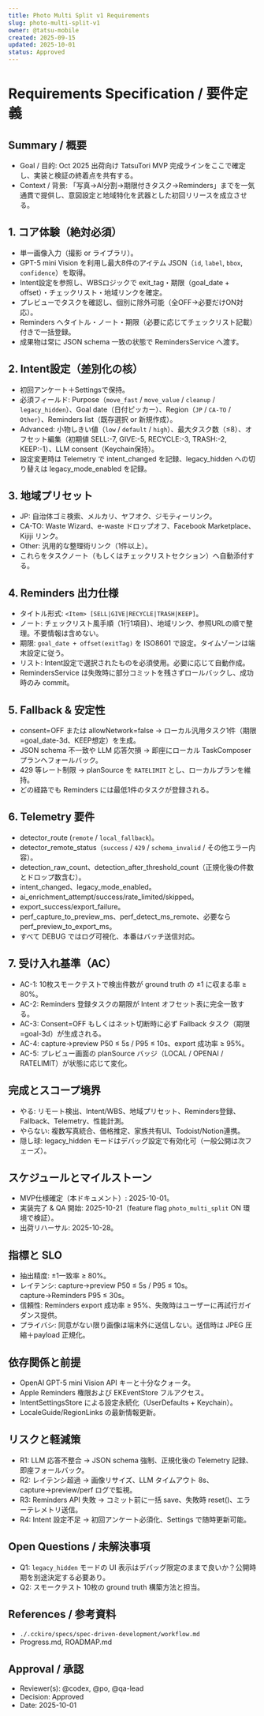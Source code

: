 ```yaml
---
title: Photo Multi Split v1 Requirements
slug: photo-multi-split-v1
owner: @tatsu-mobile
created: 2025-09-15
updated: 2025-10-01
status: Approved
---
```


# Requirements Specification / 要件定義

## Summary / 概要
- Goal / 目的: Oct 2025 出荷向け TatsuTori MVP 完成ラインをここで確定し、実装と検証の終着点を共有する。
- Context / 背景: 「写真→AI分割→期限付きタスク→Reminders」までを一気通貫で提供し、意図設定と地域特化を武器とした初回リリースを成立させる。

## 1. コア体験（絶対必須）
- 単一画像入力（撮影 or ライブラリ）。
- GPT-5 mini Vision を利用し最大8件のアイテム JSON（`id`, `label`, `bbox`, `confidence`）を取得。
- Intent設定を参照し、WBSロジックで exit_tag・期限（goal_date + offset）・チェックリスト・地域リンクを確定。
- プレビューでタスクを確認し、個別に除外可能（全OFF→必要だけON対応）。
- Reminders へタイトル・ノート・期限（必要に応じてチェックリスト記載）付きで一括登録。
- 成果物は常に JSON schema 一致の状態で RemindersService へ渡す。

## 2. Intent設定（差別化の核）
- 初回アンケート＋Settingsで保持。
- 必須フィールド: Purpose（`move_fast` / `move_value` / `cleanup` / `legacy_hidden`）、Goal date（日付ピッカー）、Region（`JP` / `CA-TO` / `Other`）、Reminders list（既存選択 or 新規作成）。
- Advanced: 小物しきい値（`low` / `default` / `high`）、最大タスク数（≤8）、オフセット編集（初期値 SELL:-7, GIVE:-5, RECYCLE:-3, TRASH:-2, KEEP:-1）、LLM consent（Keychain保持）。
- 設定変更時は Telemetry で intent_changed を記録、legacy_hidden への切り替えは legacy_mode_enabled を記録。

## 3. 地域プリセット
- JP: 自治体ゴミ検索、メルカリ、ヤフオク、ジモティーリンク。
- CA-TO: Waste Wizard、e-waste ドロップオフ、Facebook Marketplace、Kijiji リンク。
- Other: 汎用的な整理術リンク（1件以上）。
- これらをタスクノート（もしくはチェックリストセクション）へ自動添付する。

## 4. Reminders 出力仕様
- タイトル形式: `<Item> [SELL|GIVE|RECYCLE|TRASH|KEEP]`。
- ノート: チェックリスト風手順（1行1項目）、地域リンク、参照URLの順で整理。不要情報は含めない。
- 期限: `goal_date + offset(exitTag)` を ISO8601 で設定。タイムゾーンは端末設定に従う。
- リスト: Intent設定で選択されたものを必須使用。必要に応じて自動作成。
- RemindersService は失敗時に部分コミットを残さずロールバックし、成功時のみ commit。

## 5. Fallback & 安定性
- consent=OFF または allowNetwork=false → ローカル汎用タスク1件（期限=goal_date-3d、KEEP想定）を生成。
- JSON schema 不一致や LLM 応答欠損 → 即座にローカル TaskComposer プランへフォールバック。
- 429 等レート制限 → planSource を `RATELIMIT` とし、ローカルプランを維持。
- どの経路でも Reminders には最低1件のタスクが登録される。

## 6. Telemetry 要件
- detector_route (`remote` / `local_fallback`)。
- detector_remote_status（`success` / `429` / `schema_invalid` / その他エラー内容）。
- detection_raw_count、detection_after_threshold_count（正規化後の件数とドロップ数含む）。
- intent_changed、legacy_mode_enabled。
- ai_enrichment_attempt/success/rate_limited/skipped。
- export_success/export_failure。
- perf_capture_to_preview_ms、perf_detect_ms_remote、必要なら perf_preview_to_export_ms。
- すべて DEBUG ではログ可視化、本番はバッチ送信対応。

## 7. 受け入れ基準（AC）
- AC-1: 10枚スモークテストで検出件数が ground truth の ±1 に収まる率 ≥ 80%。
- AC-2: Reminders 登録タスクの期限が Intent オフセット表に完全一致する。
- AC-3: Consent=OFF もしくはネット切断時に必ず Fallback タスク（期限=goal-3d）が生成される。
- AC-4: capture→preview P50 ≤ 5s / P95 ≤ 10s、export 成功率 ≥ 95%。
- AC-5: プレビュー画面の planSource バッジ（LOCAL / OPENAI / RATELIMIT）が状態に応じて変化。

## 完成とスコープ境界
- やる: リモート検出、Intent/WBS、地域プリセット、Reminders登録、Fallback、Telemetry、性能計測。
- やらない: 複数写真統合、価格推定、家族共有UI、Todoist/Notion連携。
- 隠し球: legacy_hidden モードはデバッグ設定で有効化可（一般公開は次フェーズ）。

## スケジュールとマイルストーン
- MVP仕様確定（本ドキュメント）: 2025-10-01。
- 実装完了 & QA 開始: 2025-10-21（feature flag `photo_multi_split` ON 環境で検証）。
- 出荷リハーサル: 2025-10-28。

## 指標と SLO
- 抽出精度: ±1一致率 ≥ 80%。
- レイテンシ: capture→preview P50 ≤ 5s / P95 ≤ 10s。capture→Reminders P95 ≤ 30s。
- 信頼性: Reminders export 成功率 ≥ 95%、失敗時はユーザーに再試行ガイダンス提供。
- プライバシ: 同意がない限り画像は端末外に送信しない。送信時は JPEG 圧縮＋payload 正規化。

## 依存関係と前提
- OpenAI GPT-5 mini Vision API キーと十分なクォータ。
- Apple Reminders 権限および EKEventStore フルアクセス。
- IntentSettingsStore による設定永続化（UserDefaults + Keychain）。
- LocaleGuide/RegionLinks の最新情報更新。

## リスクと軽減策
- R1: LLM 応答不整合 → JSON schema 強制、正規化後の Telemetry 記録、即座フォールバック。
- R2: レイテンシ超過 → 画像リサイズ、LLM タイムアウト 8s、capture→preview/perf ログで監視。
- R3: Reminders API 失敗 → コミット前に一括 save、失敗時 reset()、エラーテレメトリ送信。
- R4: Intent 設定不足 → 初回アンケート必須化、Settings で随時更新可能。

## Open Questions / 未解決事項
- Q1: `legacy_hidden` モードの UI 表示はデバッグ限定のままで良いか？公開時期を別途決定する必要あり。
- Q2: スモークテスト 10枚の ground truth 構築方法と担当。

## References / 参考資料
- `./.cckiro/specs/spec-driven-development/workflow.md`
- Progress.md, ROADMAP.md

## Approval / 承認
- Reviewer(s): @codex, @po, @qa-lead
- Decision: Approved
- Date: 2025-10-01
